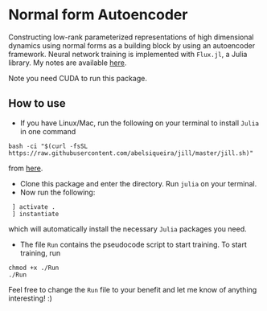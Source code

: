 # Normal form Autoencoder
 Constructing low-rank parameterized representations of high dimensional dynamics using normal forms as a building block by using an autoencoder framework. Neural network training is implemented with `Flux.jl`, a Julia library.
 My notes are available [here](https://www.overleaf.com/read/vwqwrnpjvrtn).
 
 Note you need CUDA to run this package.
 
 ## How to use
 - If you have Linux/Mac, run the following on your terminal to install `Julia`  in one command 
 ```
 bash -ci "$(curl -fsSL https://raw.githubusercontent.com/abelsiqueira/jill/master/jill.sh)"
 ```
 from [here](https://github.com/abelsiqueira/jill). 
 - Clone this package and enter the directory. Run `julia` on your terminal.
 - Now run the following:
```
 ] activate .
 ] instantiate
 ```
which will automatically install the necessary `Julia` packages you need.

- The file `Run` contains the pseudocode script to start training. To start training, run
```
chmod +x ./Run
./Run
```


Feel free to change the `Run` file to your benefit and let me know of anything interesting! :)
